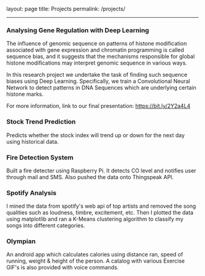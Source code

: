 layout: page
title: Projects
permalink: /projects/

---
  
### Analysing Gene Regulation with Deep Learning
The influence of genomic sequence on patterns of histone modification associated with gene expression and chromatin programming is called sequence bias, and it suggests that the mechanisms responsible for global histone modifications may interpret genomic sequence in various ways.

In this research project we undertake the task of finding such sequence biases using Deep Learning. Specifically, we train a Convolutional Neural Network to detect patterns in DNA Sequences which are underlying certain histone marks.

For more information, link to our final presentation: https://bit.ly/2Y2a4L4

### Stock Trend Prediction
Predicts whether the stock index will trend up or down for the next day using historical data.

### Fire Detection System
Built a fire detecter using Raspberry Pi. It detects CO level and notifies user through mail and SMS. Also pushed the data onto Thingspeak API. 

### Spotify Analysis
I mined the data from spotify's web api of top artists and removed the song qualities such as loudness, timbre, excitement, etc. Then I plotted the data using matplotlib and ran a K-Means clustering algorithm to classify my songs into different categories. 

### Olympian
An android app which calculates calories using distance ran, speed of running, weight & height of the person. A catalog with various Exercise GIF's is also provided with voice commands.
